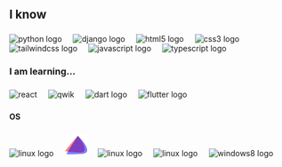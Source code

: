 <h2 align="left">I know</h2>

###

<div align="left">
  <img src="https://cdn.jsdelivr.net/gh/devicons/devicon/icons/python/python-original.svg" height="40" alt="python logo"  />
  <img width="12" />
  <img src="https://cdn.jsdelivr.net/gh/devicons/devicon/icons/django/django-plain.svg" height="40" alt="django logo"  />
  <img width="12" />
  <img src="https://cdn.jsdelivr.net/gh/devicons/devicon/icons/html5/html5-original.svg" height="40" alt="html5 logo"  />
  <img width="12" />
  <img src="https://cdn.jsdelivr.net/gh/devicons/devicon/icons/css3/css3-original.svg" height="40" alt="css3 logo"  />
  <img width="12" />
  <img src="https://cdn.simpleicons.org/tailwindcss/06B6D4" height="40" alt="tailwindcss logo"  />
  <img width="12" />
  <img src="https://cdn.jsdelivr.net/gh/devicons/devicon/icons/javascript/javascript-original.svg" height="40" alt="javascript logo"  />
  <img width="12" />
  <img src="https://cdn.jsdelivr.net/gh/devicons/devicon/icons/typescript/typescript-original.svg" height="40" alt="typescript logo"  />
  <img width="12" />


</div>

###

<h3 align="left">I am learning...</h3>

###

<div align="left">
  <img src="https://cdn.discordapp.com/attachments/982116594543099924/1156978127323545610/react_logo-512.png?ex=6516ef59&is=65159dd9&hm=ccb286464a244688c4ecc98bab63c8bfdc11080a0baf5f8047b4e9f72c8d4187&" height="40" alt="react"  />
  <img width="12" />
  <img src="https://cdn.discordapp.com/attachments/982116594543099924/1147926197955739769/qwik-logo-4D2D8CA440-seeklogo.png" height="40" alt="qwik"  />
  <img width="12" />
  <img src="https://cdn.jsdelivr.net/gh/devicons/devicon/icons/dart/dart-original.svg" height="40" alt="dart logo"  />
  <img width="12" />
  <img src="https://cdn.jsdelivr.net/gh/devicons/devicon/icons/flutter/flutter-original.svg" height="40" alt="flutter logo"  />
</div>

###

<h4 align="left">OS</h4>

###

<div align="left">
  <img src="https://cdn.discordapp.com/attachments/982116594543099924/1169454841232379975/pngwing.com.png?ex=655576b1&is=654301b1&hm=821301078a74e79a58f8569ae64d4a81a9bf9ee50105fedfc343c3de84c01b21&" height="40" alt="linux logo"  />
   <img width="12" />
  <img src="https://raw.githubusercontent.com/endeavouros-team/endeavouros-theming/master/endeavouros-icon.png" height="40" alt="linux logo"  />
   <img width="12" />
    <img src="https://cdn.discordapp.com/attachments/982116594543099924/1169454840859070505/pngaaa.com-562839.png?ex=655576b1&is=654301b1&hm=66dda88c2b2d04ffbd22d87898237293179b3e4d3c2ad8cdbea18c2d536e1697&" height="40" alt="linux logo"  />
  <img width="12" />
  <img src="https://brandslogos.com/wp-content/uploads/images/large/ubuntu-logo.png" height="40" alt="linux logo"  />
  <img width="12" />
  <img src="https://cdn.jsdelivr.net/gh/devicons/devicon/icons/windows8/windows8-original.svg" height="40" alt="windows8 logo"  />
</div>
